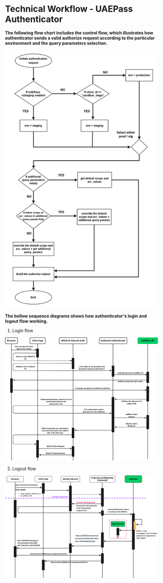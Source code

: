 # Technical Workflow - UAEPass Authenticator

**The following flow chart includes the control flow, which illustrates how authenticator sends a valid authorize request
according to the particular environment and the query parameters selection.**

![alt text](images/AuthorizeRequestFlow.png)

**The bellow sequence diagrams shows how authenticator's login and logout flow working.**
1. Login flow

![alt text](images/loginflow.png)

2. Logout flow

![alt text](images/logoutflow.png)
